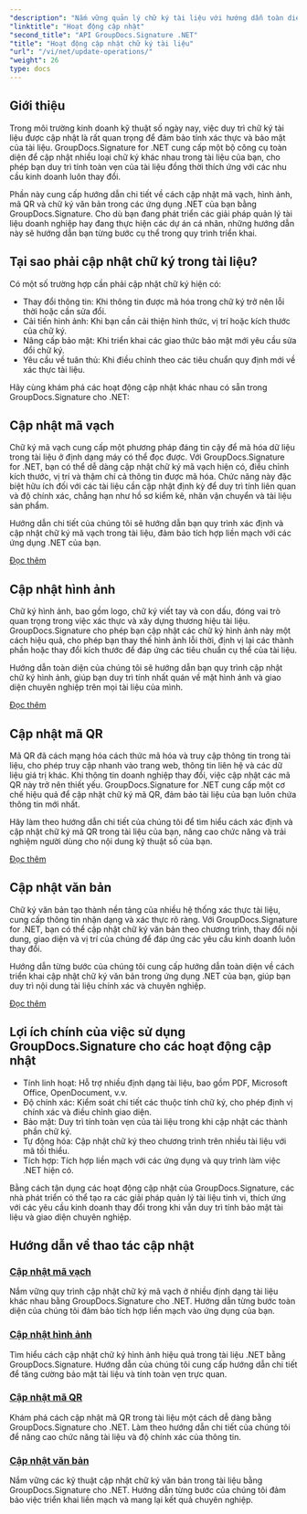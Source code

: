 ```yaml
---
"description": "Nắm vững quản lý chữ ký tài liệu với hướng dẫn toàn diện về cách cập nhật mã vạch, hình ảnh, mã QR và chữ ký văn bản bằng GroupDocs.Signature cho .NET. Nâng cao tính bảo mật và tính toàn vẹn của tài liệu một cách dễ dàng."
"linktitle": "Hoạt động cập nhật"
"second_title": "API GroupDocs.Signature .NET"
"title": "Hoạt động cập nhật chữ ký tài liệu"
"url": "/vi/net/update-operations/"
"weight": 26
type: docs
---
```

## Giới thiệu

Trong môi trường kinh doanh kỹ thuật số ngày nay, việc duy trì chữ ký tài liệu được cập nhật là rất quan trọng để đảm bảo tính xác thực và bảo mật của tài liệu. GroupDocs.Signature for .NET cung cấp một bộ công cụ toàn diện để cập nhật nhiều loại chữ ký khác nhau trong tài liệu của bạn, cho phép bạn duy trì tính toàn vẹn của tài liệu đồng thời thích ứng với các nhu cầu kinh doanh luôn thay đổi.

Phần này cung cấp hướng dẫn chi tiết về cách cập nhật mã vạch, hình ảnh, mã QR và chữ ký văn bản trong các ứng dụng .NET của bạn bằng GroupDocs.Signature. Cho dù bạn đang phát triển các giải pháp quản lý tài liệu doanh nghiệp hay đang thực hiện các dự án cá nhân, những hướng dẫn này sẽ hướng dẫn bạn từng bước cụ thể trong quy trình triển khai.

## Tại sao phải cập nhật chữ ký trong tài liệu?

Có một số trường hợp cần phải cập nhật chữ ký hiện có:

- Thay đổi thông tin: Khi thông tin được mã hóa trong chữ ký trở nên lỗi thời hoặc cần sửa đổi.
- Cải tiến hình ảnh: Khi bạn cần cải thiện hình thức, vị trí hoặc kích thước của chữ ký.
- Nâng cấp bảo mật: Khi triển khai các giao thức bảo mật mới yêu cầu sửa đổi chữ ký.
- Yêu cầu về tuân thủ: Khi điều chỉnh theo các tiêu chuẩn quy định mới về xác thực tài liệu.

Hãy cùng khám phá các hoạt động cập nhật khác nhau có sẵn trong GroupDocs.Signature cho .NET:

## Cập nhật mã vạch
Chữ ký mã vạch cung cấp một phương pháp đáng tin cậy để mã hóa dữ liệu trong tài liệu ở định dạng máy có thể đọc được. Với GroupDocs.Signature for .NET, bạn có thể dễ dàng cập nhật chữ ký mã vạch hiện có, điều chỉnh kích thước, vị trí và thậm chí cả thông tin được mã hóa. Chức năng này đặc biệt hữu ích đối với các tài liệu cần cập nhật định kỳ để duy trì tính liên quan và độ chính xác, chẳng hạn như hồ sơ kiểm kê, nhãn vận chuyển và tài liệu sản phẩm.

Hướng dẫn chi tiết của chúng tôi sẽ hướng dẫn bạn quy trình xác định và cập nhật chữ ký mã vạch trong tài liệu, đảm bảo tích hợp liền mạch với các ứng dụng .NET của bạn.

[Đọc thêm](./update-barcode/)

## Cập nhật hình ảnh
Chữ ký hình ảnh, bao gồm logo, chữ ký viết tay và con dấu, đóng vai trò quan trọng trong việc xác thực và xây dựng thương hiệu tài liệu. GroupDocs.Signature cho phép bạn cập nhật các chữ ký hình ảnh này một cách hiệu quả, cho phép bạn thay thế hình ảnh lỗi thời, định vị lại các thành phần hoặc thay đổi kích thước để đáp ứng các tiêu chuẩn cụ thể của tài liệu.

Hướng dẫn toàn diện của chúng tôi sẽ hướng dẫn bạn quy trình cập nhật chữ ký hình ảnh, giúp bạn duy trì tính nhất quán về mặt hình ảnh và giao diện chuyên nghiệp trên mọi tài liệu của mình.

[Đọc thêm](./update-image/)

## Cập nhật mã QR
Mã QR đã cách mạng hóa cách thức mã hóa và truy cập thông tin trong tài liệu, cho phép truy cập nhanh vào trang web, thông tin liên hệ và các dữ liệu giá trị khác. Khi thông tin doanh nghiệp thay đổi, việc cập nhật các mã QR này trở nên thiết yếu. GroupDocs.Signature for .NET cung cấp một cơ chế hiệu quả để cập nhật chữ ký mã QR, đảm bảo tài liệu của bạn luôn chứa thông tin mới nhất.

Hãy làm theo hướng dẫn chi tiết của chúng tôi để tìm hiểu cách xác định và cập nhật chữ ký mã QR trong tài liệu của bạn, nâng cao chức năng và trải nghiệm người dùng cho nội dung kỹ thuật số của bạn.

[Đọc thêm](./update-qr-code/)

## Cập nhật văn bản
Chữ ký văn bản tạo thành nền tảng của nhiều hệ thống xác thực tài liệu, cung cấp thông tin nhận dạng và xác thực rõ ràng. Với GroupDocs.Signature for .NET, bạn có thể cập nhật chữ ký văn bản theo chương trình, thay đổi nội dung, giao diện và vị trí của chúng để đáp ứng các yêu cầu kinh doanh luôn thay đổi.

Hướng dẫn từng bước của chúng tôi cung cấp hướng dẫn toàn diện về cách triển khai cập nhật chữ ký văn bản trong ứng dụng .NET của bạn, giúp bạn duy trì nội dung tài liệu chính xác và chuyên nghiệp.

[Đọc thêm](./update-text/)

## Lợi ích chính của việc sử dụng GroupDocs.Signature cho các hoạt động cập nhật

- Tính linh hoạt: Hỗ trợ nhiều định dạng tài liệu, bao gồm PDF, Microsoft Office, OpenDocument, v.v.
- Độ chính xác: Kiểm soát chi tiết các thuộc tính chữ ký, cho phép định vị chính xác và điều chỉnh giao diện.
- Bảo mật: Duy trì tính toàn vẹn của tài liệu trong khi cập nhật các thành phần chữ ký.
- Tự động hóa: Cập nhật chữ ký theo chương trình trên nhiều tài liệu với mã tối thiểu.
- Tích hợp: Tích hợp liền mạch với các ứng dụng và quy trình làm việc .NET hiện có.

Bằng cách tận dụng các hoạt động cập nhật của GroupDocs.Signature, các nhà phát triển có thể tạo ra các giải pháp quản lý tài liệu tinh vi, thích ứng với các yêu cầu kinh doanh thay đổi trong khi vẫn duy trì tính bảo mật tài liệu và giao diện chuyên nghiệp.

## Hướng dẫn về thao tác cập nhật
### [Cập nhật mã vạch](./update-barcode/)
Nắm vững quy trình cập nhật chữ ký mã vạch ở nhiều định dạng tài liệu khác nhau bằng GroupDocs.Signature cho .NET. Hướng dẫn từng bước toàn diện của chúng tôi đảm bảo tích hợp liền mạch vào ứng dụng của bạn.

### [Cập nhật hình ảnh](./update-image/)
Tìm hiểu cách cập nhật chữ ký hình ảnh hiệu quả trong tài liệu .NET bằng GroupDocs.Signature. Hướng dẫn của chúng tôi cung cấp hướng dẫn chi tiết để tăng cường bảo mật tài liệu và tính toàn vẹn trực quan.

### [Cập nhật mã QR](./update-qr-code/)
Khám phá cách cập nhật mã QR trong tài liệu một cách dễ dàng bằng GroupDocs.Signature cho .NET. Làm theo hướng dẫn chi tiết của chúng tôi để nâng cao chức năng tài liệu và độ chính xác của thông tin.

### [Cập nhật văn bản](./update-text/)
Nắm vững các kỹ thuật cập nhật chữ ký văn bản trong tài liệu bằng GroupDocs.Signature cho .NET. Hướng dẫn từng bước của chúng tôi đảm bảo việc triển khai liền mạch và mang lại kết quả chuyên nghiệp.